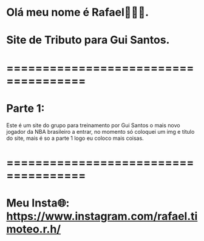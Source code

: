 # Olá meu nome é Rafael👋👋👋.

# Site de Tributo para Gui Santos.
# =====================================

# Parte 1:
Este é um site do grupo para treinamento por Gui Santos o mais novo jogador da NBA brasileiro a entrar, no momento só coloquei um img e título do site, mais é so a parte 1 logo eu coloco mais coisas.

# =====================================

# Meu Insta🌐: https://www.instagram.com/rafael.timoteo.r.h/
